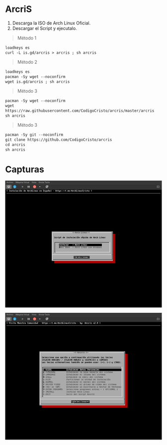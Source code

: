 # ArcriS

1. Descarga la ISO de Arch Linux Oficial.
2. Descargar el Script y ejecutalo.

> Método 1
```
loadkeys es
curl -L is.gd/arcris > arcris ; sh arcris
```

> Método 2
```
loadkeys es
pacman -Sy wget --noconfirm
wget is.gd/arcris ; sh arcris
```

> Método 3
```
pacman -Sy wget --noconfirm
wget https://raw.githubusercontent.com/CodigoCristo/arcris/master/arcris
sh arcris
```

> Método 3
```
pacman -Sy git --noconfirm
git clone https://github.com/CodigoCristo/arcris
cd arcris
sh arcris
```

# Capturas


![Captura 2](https://github.com/CodigoCristo/arcris/blob/master/capturas/DeepinScreenshot_xfdesktop_20210217115417.png)


![Captura 1](https://github.com/CodigoCristo/arcris/blob/master/capturas/DeepinScreenshot_xfdesktop_20210217115346.png)
